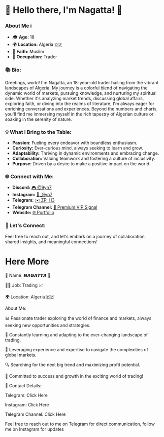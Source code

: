 # 👋 Hello there, I'm Nagatta! 🌟

### About Me ℹ️
- 🎓 **Age:** 18
- 🌍 **Location:** Algeria 🇩🇿
- 🕌 **Faith:** Muslim
- 💼 **Occupation:** Trader

### 📚 Bio:
Greetings, world! I'm Nagatta, an 18-year-old trader hailing from the vibrant landscapes of Algeria. My journey is a colorful blend of navigating the dynamic world of markets, pursuing knowledge, and nurturing my spiritual side. Whether it's analyzing market trends, discussing global affairs, exploring faith, or diving into the realms of literature, I'm always eager for enriching conversations and experiences. Beyond the numbers and charts, you'll find me immersing myself in the rich tapestry of Algerian culture or soaking in the serenity of nature.

### 💡 What I Bring to the Table:
- **Passion:** Fueling every endeavor with boundless enthusiasm.
- **Curiosity:** Ever-curious mind, always seeking to learn and grow.
- **Adaptability:** Thriving in dynamic environments and embracing change.
- **Collaboration:** Valuing teamwork and fostering a culture of inclusivity.
- **Purpose:** Driven by a desire to make a positive impact on the world.

### 🌐 Connect with Me:
- **Discord:** [🎮 @9yn7](https://discord.com/9yn7)
- **Instagram:** [📸 \_9yn7](https://www.instagram.com/_9yn7)
- **Telegram:** [✉️ ZP_H3](https://t.me/ZP_H3)
- **Telegram Channel:** [📣 Premium VIP Signal](https://t.me/premium_vip_signal)
- **Website:** [🌐 Portfolio](https://large-quickest-tank.glitch.me/)

### 🚀 Let's Connect:
Feel free to reach out, and let's embark on a journey of collaboration, shared insights, and meaningful connections!







# Here  More


👤 Name: 𝙉𝘼𝙂𝘼𝙏𝙏𝘼 🌟

👨‍💼 Job: Trading 📈

🌍 Location: Algeria 🇩🇿



About Me:

📊 Passionate trader exploring the world of finance and markets, always seeking new opportunities and strategies.

🌱 Constantly learning and adapting to the ever-changing landscape of trading.

💼 Leveraging experience and expertise to navigate the complexities of global markets.

🔍 Searching for the next big trend and maximizing profit potential.

🌟 Committed to success and growth in the exciting world of trading!



📱 Contact Details:



Telegram: Click Here

Instagram: Click Here

Telegram Channel: Click Here



Feel free to reach out to me on Telegram for direct communication, follow me on Instagram for updates






